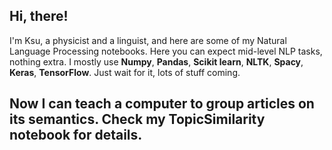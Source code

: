 ## Hi, there!

I'm Ksu, a physicist and a linguist, and here are some of my Natural Language Processing notebooks.
Here you can expect mid-level NLP tasks, nothing extra. 
I mostly use **Numpy**, **Pandas**, **Scikit learn**, **NLTK**, **Spacy**, **Keras**, **TensorFlow**. Just wait for it, lots of stuff coming. 


## Now I can teach a computer to group articles on its semantics. Check my TopicSimilarity notebook for details.




